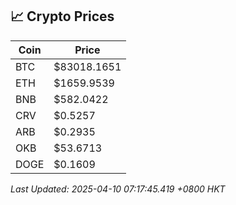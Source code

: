 ## 📈 Crypto Prices

| Coin | Price |
| ---- | ----- |
| BTC | $83018.1651 |
| ETH | $1659.9539 |
| BNB | $582.0422 |
| CRV | $0.5257 |
| ARB | $0.2935 |
| OKB | $53.6713 |
| DOGE | $0.1609 |

_Last Updated: 2025-04-10 07:17:45.419 +0800 HKT_
